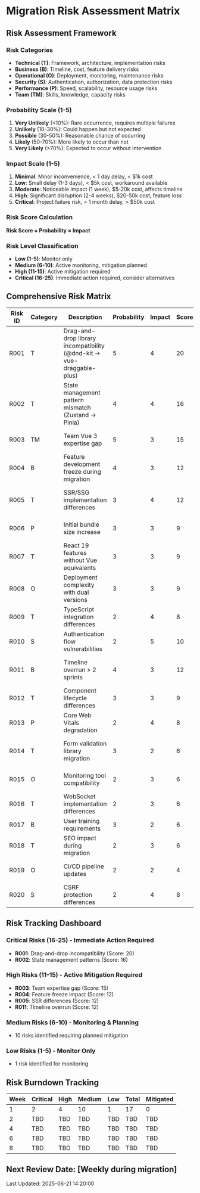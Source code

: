 # Migration Risk Assessment Matrix

## Risk Assessment Framework

### Risk Categories
- **Technical (T)**: Framework, architecture, implementation risks
- **Business (B)**: Timeline, cost, feature delivery risks  
- **Operational (O)**: Deployment, monitoring, maintenance risks
- **Security (S)**: Authentication, authorization, data protection risks
- **Performance (P)**: Speed, scalability, resource usage risks
- **Team (TM)**: Skills, knowledge, capacity risks

### Probability Scale (1-5)
1. **Very Unlikely** (<10%): Rare occurrence, requires multiple failures
2. **Unlikely** (10-30%): Could happen but not expected
3. **Possible** (30-50%): Reasonable chance of occurring
4. **Likely** (50-70%): More likely to occur than not
5. **Very Likely** (>70%): Expected to occur without intervention

### Impact Scale (1-5)
1. **Minimal**: Minor inconvenience, < 1 day delay, < $1k cost
2. **Low**: Small delay (1-3 days), < $5k cost, workaround available
3. **Moderate**: Noticeable impact (1 week), $5-20k cost, affects timeline
4. **High**: Significant disruption (2-4 weeks), $20-50k cost, feature loss
5. **Critical**: Project failure risk, > 1 month delay, > $50k cost

### Risk Score Calculation
**Risk Score = Probability × Impact**

### Risk Level Classification
- **Low (1-5)**: Monitor only
- **Medium (6-10)**: Active monitoring, mitigation planned
- **High (11-15)**: Active mitigation required
- **Critical (16-25)**: Immediate action required, consider alternatives

## Comprehensive Risk Matrix

| Risk ID | Category | Description | Probability | Impact | Score | Level | Mitigation Strategy | Owner | Status |
|---------|----------|-------------|-------------|---------|-------|--------|-------------------|--------|---------|
| R001 | T | Drag-and-drop library incompatibility (@dnd-kit → vue-draggable-plus) | 5 | 4 | 20 | Critical | Early PoC validation, custom wrapper development | Dev Team | Active |
| R002 | T | State management pattern mismatch (Zustand → Pinia) | 4 | 4 | 16 | Critical | Migration pattern guide, compatibility layer | Dev Team | Planning |
| R003 | TM | Team Vue 3 expertise gap | 5 | 3 | 15 | High | Immediate training, Vue consultant hiring | Manager | Active |
| R004 | B | Feature development freeze during migration | 4 | 3 | 12 | High | Parallel tracks, phased migration | Product | Planning |
| R005 | T | SSR/SSG implementation differences | 3 | 4 | 12 | High | Comprehensive SSR testing, gradual migration | Dev Team | Planning |
| R006 | P | Initial bundle size increase | 3 | 3 | 9 | Medium | Code splitting, tree shaking, monitoring | Dev Team | Planned |
| R007 | T | React 19 features without Vue equivalents | 3 | 3 | 9 | Medium | Alternative implementations, feature flags | Dev Team | Planned |
| R008 | O | Deployment complexity with dual versions | 3 | 3 | 9 | Medium | Feature flags, blue-green deployment | DevOps | Planned |
| R009 | T | TypeScript integration differences | 2 | 4 | 8 | Medium | Type migration guide, strict typing | Dev Team | Planned |
| R010 | S | Authentication flow vulnerabilities | 2 | 5 | 10 | Medium | Security audit, penetration testing | Security | Planned |
| R011 | B | Timeline overrun > 2 sprints | 4 | 3 | 12 | High | Weekly progress reviews, contingency buffer | Manager | Active |
| R012 | T | Component lifecycle differences | 3 | 3 | 9 | Medium | Lifecycle mapping guide, extensive testing | Dev Team | Planned |
| R013 | P | Core Web Vitals degradation | 2 | 4 | 8 | Medium | Performance benchmarking, optimization | Dev Team | Planned |
| R014 | T | Form validation library migration | 3 | 2 | 6 | Medium | VeeValidate early testing, validation patterns | Dev Team | Planned |
| R015 | O | Monitoring tool compatibility | 2 | 3 | 6 | Medium | Update monitoring configuration | DevOps | Planned |
| R016 | T | WebSocket implementation differences | 2 | 3 | 6 | Medium | Socket.io Vue adapter testing | Dev Team | Planned |
| R017 | B | User training requirements | 3 | 2 | 6 | Medium | UI consistency, documentation | UX Team | Planned |
| R018 | T | SEO impact during migration | 2 | 3 | 6 | Medium | SEO testing, meta tag validation | Marketing | Planned |
| R019 | O | CI/CD pipeline updates | 2 | 2 | 4 | Low | Pipeline configuration updates | DevOps | Planned |
| R020 | S | CSRF protection differences | 2 | 4 | 8 | Medium | Security headers audit | Security | Planned |

## Risk Tracking Dashboard

### Critical Risks (16-25) - Immediate Action Required
- **R001**: Drag-and-drop incompatibility (Score: 20)
- **R002**: State management patterns (Score: 16)

### High Risks (11-15) - Active Mitigation Required  
- **R003**: Team expertise gap (Score: 15)
- **R004**: Feature freeze impact (Score: 12)
- **R005**: SSR differences (Score: 12)
- **R011**: Timeline overrun (Score: 12)

### Medium Risks (6-10) - Monitoring & Planning
- 10 risks identified requiring planned mitigation

### Low Risks (1-5) - Monitor Only
- 1 risk identified for monitoring

## Risk Burndown Tracking

| Week | Critical | High | Medium | Low | Total | Mitigated |
|------|----------|------|---------|-----|--------|-----------|
| 1    | 2        | 4    | 10      | 1   | 17     | 0         |
| 2    | TBD      | TBD  | TBD     | TBD | TBD    | TBD       |
| 4    | TBD      | TBD  | TBD     | TBD | TBD    | TBD       |
| 6    | TBD      | TBD  | TBD     | TBD | TBD    | TBD       |
| 8    | TBD      | TBD  | TBD     | TBD | TBD    | TBD       |

## Next Review Date: [Weekly during migration]

Last Updated: 2025-06-21 14:20:00